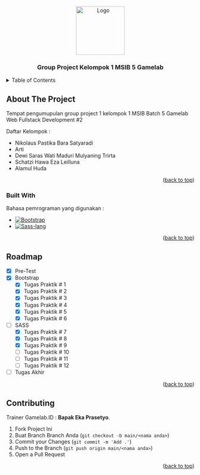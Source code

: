 <a name="readme-top"></a>

<br />
<div align="center">
  <a href="https://www.gamelab.id/">
    <img src="https://media.discordapp.net/attachments/761117235183091712/1153584415532916756/image.png?width=828&height=220" alt="Logo" width = "130px">
  </a>
  <h3 align="center">Group Project Kelompok 1 MSIB 5 Gamelab</h3>
</div>

<!-- TABLE OF CONTENTS -->
<details>
  <summary>Table of Contents</summary>
  <ol>
    <li>
      <a href="#about-the-project">About The Project</a>
      <ul>
        <li><a href="#built-with">Built With</a></li>
      </ul>
    </li>
    <li><a href="#roadmap">Roadmap</a></li>
    <li><a href="#contributing">Contributing</a></li>
  </ol>
</details>



<!-- ABOUT THE PROJECT -->
## About The Project
Tempat pengumupulan group project 1 kelompok 1 MSIB Batch 5 Gamelab Web Fullstack Development #2

Daftar Kelompok :
* Nikolaus Pastika Bara Satyaradi
* Arti
* Dewi Saras Wati Maduri Mulyaning Trirta
* Schatzi Hawa Eza Leilluna
* Alamul Huda
<p align="right">(<a href="#readme-top">back to top</a>)</p>

### Built With

Bahasa pemrograman yang digunakan : 

* [![Bootstrap][Bootstrap.com]][Bootstrap-url]
* [![Sass-lang][Sass-lang.com]][Sass-url]

<p align="right">(<a href="#readme-top">back to top</a>)</p>

<!-- ROADMAP -->
## Roadmap

- [x] Pre-Test
- [x] Bootstrap
    - [x] Tugas Praktik # 1
    - [x] Tugas Praktik # 2
    - [x] Tugas Praktik # 3
    - [x] Tugas Praktik # 4
    - [x] Tugas Praktik # 5
    - [x] Tugas Praktik # 6
- [ ] SASS
    - [x] Tugas Praktik # 7
    - [x] Tugas Praktik # 8
    - [x] Tugas Praktik # 9
    - [ ] Tugas Praktik # 10
    - [ ] Tugas Praktik # 11
    - [ ] Tugas Praktik # 12
- [ ] Tugas Akhir
<p align="right">(<a href="#readme-top">back to top</a>)</p>



<!-- CONTRIBUTING -->
## Contributing

Trainer Gamelab.ID : 
**Bapak Eka Prasetyo**.

1. Fork Project Ini
2. Buat Branch Branch Anda (`git checkout -b main/<nama anda>`)
3. Commit your Changes (`git commit -m 'Add .'`)
4. Push to the Branch (`git push origin main/<nama anda>`)
5. Open a Pull Request

<p align="right">(<a href="#readme-top">back to top</a>)</p>

<!-- MARKDOWN LINKS & IMAGES -->
<!-- https://www.markdownguide.org/basic-syntax/#reference-style-links -->


[Sass-lang.com]: https://img.shields.io/badge/SASS-d3679f?style=for-the-badge&logo=sass&logoColor=white
[Sass-url]: https://sass-lang.com/
[Laravel.com]: https://img.shields.io/badge/Laravel-FF2D20?style=for-the-badge&logo=laravel&logoColor=white
[Laravel-url]: https://laravel.com
[Bootstrap.com]: https://img.shields.io/badge/Bootstrap-563D7C?style=for-the-badge&logo=bootstrap&logoColor=white
[Bootstrap-url]: https://getbootstrap.com
[JQuery.com]: https://img.shields.io/badge/jQuery-0769AD?style=for-the-badge&logo=jquery&logoColor=white
[JQuery-url]: https://jquery.com 
